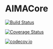 # AIMACore

[![Build Status](https://travis-ci.org/sambitdash/AIMACore.jl.svg?branch=master)](https://travis-ci.org/sambitdash/AIMACore.jl)

[![Coverage Status](https://coveralls.io/repos/sambitdash/AIMACore.jl/badge.svg?branch=master&service=github)](https://coveralls.io/github/sambitdash/AIMACore.jl?branch=master)

[![codecov.io](http://codecov.io/github/sambitdash/AIMACore.jl/coverage.svg?branch=master)](http://codecov.io/github/sambitdash/AIMACore.jl?branch=master)
